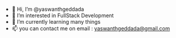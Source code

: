 - 👋 Hi, I’m @yaswanthgeddada
- 👀 I’m interested in FullStack Development
- 🌱 I’m currently learning many things
- 📫 you can contact me on email : yaswanthgeddada@gmail.com

<!---
yaswanthgeddada/yaswanthgeddada is a ✨ special ✨ repository because its `README.md` (this file) appears on your GitHub profile.
You can click the Preview link to take a look at your changes.
--->
